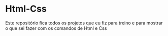 # Html-Css
Este repositório fica todos os projetos que eu fiz para treino e para mostrar o que sei fazer com os comandos de Html e Css
